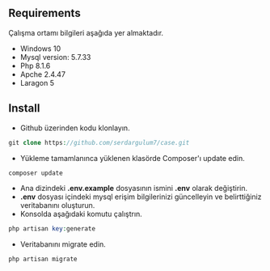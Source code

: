 ## Requirements
Çalışma ortamı bilgileri aşağıda yer almaktadır.
- Windows 10
- Mysql version: 5.7.33
- Php 8.1.6
- Apche 2.4.47
- Laragon 5

## Install
- Github üzerinden kodu klonlayın.
```php
git clone https://github.com/serdargulum7/case.git
```
- Yükleme tamamlanınca yüklenen klasörde Composer'ı update edin.
```php
composer update
```
- Ana dizindeki **.env.example** dosyasının ismini **.env** olarak değiştirin.
- **.env** dosyası içindeki mysql erişim bilgilerinizi güncelleyin ve  belirttiğiniz veritabanını oluşturun. 
- Konsolda aşağıdaki komutu çalıştrın.

```php
php artisan key:generate
```
- Veritabanını migrate edin.
```php
php artisan migrate
```
